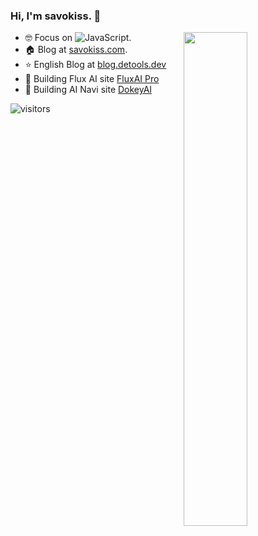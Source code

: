 ### Hi, I'm **savokiss**. 👋

<a href="https://github.com/savokiss?tab=repositories">
  <img align="right" src="https://github-readme-stats.vercel.app/api?username=savokiss&theme=vue-dark&show_icons=true&rank_icon=percentile" width="45%" />
</a>

- 🤓 Focus on ![JavaScript](https://img.shields.io/badge/JavaScript-Node-green).
- 🏠 Blog at [savokiss.com](https://savokiss.com).
- ⭐️ English Blog at [blog.detools.dev](https://blog.detools.dev)
- 🤖 Building Flux AI site <a href="https://fluxai.pro?utm_source=github" target="_blank">FluxAI Pro</a>
- 👻 Building AI Navi site <a href="https://dokeyai.com?utm_source=github" target="_blank">DokeyAI</a>

![visitors](https://visitor-badge.laobi.icu/badge?page_id=savokiss)
